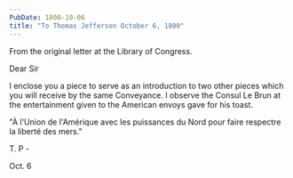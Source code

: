```yaml
---
PubDate: 1800-10-06
title: "To Thomas Jefferson October 6, 1800"
---
```


   From the original letter at the Library of Congress.

   Dear Sir

   I enclose you a piece to serve as an introduction to two other pieces
   which you will receive by the same Conveyance. I observe the Consul Le
   Brun at the entertainment given to the American envoys gave for his toast.

   "À l'Union de l'Amérique avec les puissances du Nord pour faire respectre la 
   liberté des mers." 

   T. P -
   
   Oct. 6


